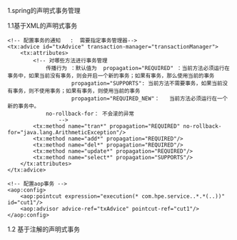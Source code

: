 1.spring的声明式事务管理

1.1基于XML的声明式事务
	<!-- spring事务管理   事务管理器 -->
	<bean id="transactionManager" class="org.springframework.jdbc.datasource.DataSourceTransactionManager">
		<!-- 注入DataSource -->
		<property name="dataSource" ref="dataSource"></property>
	</bean>
	
	<!-- 配置事务的通知   :  需要指定事务管理器-->
	<tx:advice id="txAdvice" transaction-manager="transactionManager">
		<tx:attributes>
			<!-- 对哪些方法进行事务管理
				传播行为 ：默认值为  propagation="REQUIRED" ：当前方法必须运行在事务中，如果当前没有事务，则会开启一个新的事务；如果有事务，那么使用当前的事务 
						propagation="SUPPORTS": 当前方法不需要事务，如果当前没有事务，则不使用事务；如果有事务，则使用当前的事务
						propagation="REQUIRED_NEW"：   当前方法必须运行在一个新的事务中。
				no-rollback-for： 不会滚的异常
					-->
			<tx:method name="tran*" propagation="REQUIRED" no-rollback-for="java.lang.ArithmeticException"/>
			<tx:method name="add*" propagation="REQUIRED"/>
			<tx:method name="del*" propagation="REQUIRED"/>
			<tx:method name="update*" propagation="REQUIRED"/>
			<tx:method name="select*" propagation="SUPPORTS"/>
		</tx:attributes>
	</tx:advice>
	
	<!-- 配置aop事务 -->
	<aop:config>
		<aop:pointcut expression="execution(* com.hpe.service..*.*(..))" id="cut1"/>
		<aop:advisor advice-ref="txAdvice" pointcut-ref="cut1"/>
	</aop:config>

1.2 基于注解的声明式事务








